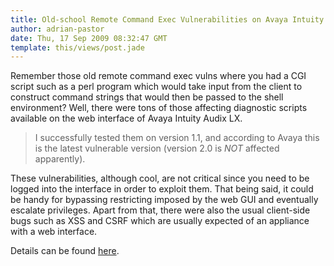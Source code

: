 ```yaml
---
title: Old-school Remote Command Exec Vulnerabilities on Avaya Intuity
author: adrian-pastor
date: Thu, 17 Sep 2009 08:32:47 GMT
template: this/views/post.jade
---
```


Remember those old remote command exec vulns where you had a CGI script such as a perl program which would take input from the client to construct command strings that would then be passed to the shell environment? Well, there were tons of those affecting diagnostic scripts available on the web interface of Avaya Intuity Audix LX.

> I successfully tested them on version 1.1, and according to Avaya this is the latest vulnerable version (version 2.0 is _NOT_ affected apparently).

These vulnerabilities, although cool, are not critical since you need to be logged into the interface in order to exploit them. That being said, it could be handy for bypassing restricting imposed by the web GUI and eventually escalate privileges. Apart from that, there were also the usual client-side bugs such as XSS and CSRF which are usually expected of an appliance with a web interface.

Details can be found [here](http://www.gnucitizen.org/static/blog/2009/09/Avaya_Intuity_Remote_Command_Execution.pdf).
